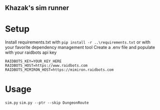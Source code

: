 ## Khazak's sim runner
# Setup
Install requirements.txt with `pip install -r ..\requirements.txt` or with your favorite dependency management tool
Create a .env file and populate with your raidbots api key

```
RAIDBOTS_KEY=YOUR_KEY_HERE
RAIDBOTS_HOST=https://www.raidbots.com
RAIDBOTS_MIMIRON_HOST=https://mimiron.raidbots.com
```

# Usage
`sim.py` 
`sim.py --ptr --skip DungeonRoute`